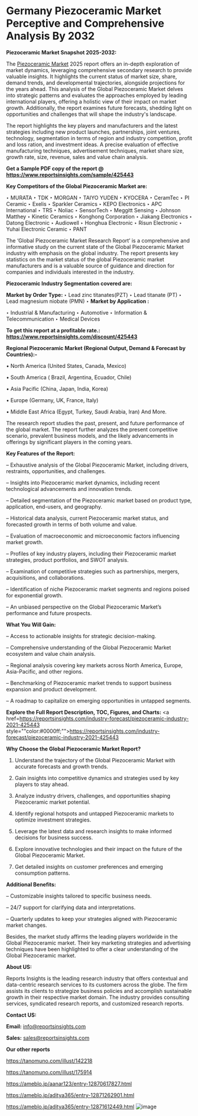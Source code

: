 # Germany Piezoceramic Market Perceptive and Comprehensive Analysis By 2032

<strong>Piezoceramic Market Snapshot 2025-2032:</strong>

The <a href=https://www.reportsinsights.com/sample/425443>Piezoceramic Market</a> 2025 report offers an in-depth exploration of market dynamics, leveraging comprehensive secondary research to provide valuable insights. It highlights the current status of market size, share, demand trends, and developmental trajectories, alongside projections for the years ahead. This analysis of the Global Piezoceramic Market delves into strategic patterns and evaluates the approaches employed by leading international players, offering a holistic view of their impact on market growth. Additionally, the report examines future forecasts, shedding light on opportunities and challenges that will shape the industry's landscape.

The report highlights the key players and manufacturers and the latest strategies including new product launches, partnerships, joint ventures, technology, segmentation in terms of region and industry competition, profit and loss ration, and investment ideas. A precise evaluation of effective manufacturing techniques, advertisement techniques, market share size, growth rate, size, revenue, sales and value chain analysis.

<strong>Get a Sample PDF copy of the report @ <a href=https://www.reportsinsights.com/sample/425443 style=color:#0000ff;>https://www.reportsinsights.com/sample/425443</a></strong>

<strong>Key Competitors of the Global Piezoceramic Market are:</strong>

‣ MURATA
‣ TDK
‣ MORGAN
‣ TAIYO YUDEN
‣ KYOCERA
‣ CeramTec
‣ PI Ceramic
‣ Exelis
‣ Sparkler Ceramics
‣ KEPO Electronics
‣ APC International
‣ TRS
‣ Noliac
‣ SensorTech
‣ Meggitt Sensing
‣ Johnson Matthey
‣ Kinetic Ceramics
‣ Konghong Corporation
‣ Jiakang Electronics
‣ Datong Electronic
‣ Audiowell
‣ Honghua Electronic
‣ Risun Electronic
‣ Yuhai Electronic Ceramic
‣ PANT

The ‘Global Piezoceramic Market Research Report’ is a comprehensive and informative study on the current state of the Global Piezoceramic Market industry with emphasis on the global industry. The report presents key statistics on the market status of the global Piezoceramic market manufacturers and is a valuable source of guidance and direction for companies and individuals interested in the industry.

<strong>Piezoceramic Industry Segmentation covered are:</strong>

<strong>Market by Order Type: </strong>
‣ Lead zinc titanates(PZT)
‣ Lead titanate (PT)
‣ Lead magnesium niobate (PMN)
‣ 
<strong>Market by Application :</strong>

‣ Industrial & Manufacturing
‣ Automotive
‣ Information & Telecommunication
‣ Medical Devices

<strong>To get this report at a profitable rate.: <a href=https://www.reportsinsights.com/discount/425443 style=color:#0000ff;>https://www.reportsinsights.com/discount/425443</a></strong>

<strong>Regional Piezoceramic Market (Regional Output, Demand &amp; Forecast by Countries):-</strong>

• North America (United States, Canada, Mexico)

• South America ( Brazil, Argentina, Ecuador, Chile)

• Asia Pacific (China, Japan, India, Korea)

• Europe (Germany, UK, France, Italy)

• Middle East Africa (Egypt, Turkey, Saudi Arabia, Iran) And More.

The research report studies the past, present, and future performance of the global market. The report further analyzes the present competitive scenario, prevalent business models, and the likely advancements in offerings by significant players in the coming years.

<strong>Key Features of the Report:</strong>

– Exhaustive analysis of the Global Piezoceramic Market, including drivers, restraints, opportunities, and challenges.

– Insights into Piezoceramic market dynamics, including recent technological advancements and innovation trends.

– Detailed segmentation of the Piezoceramic market based on product type, application, end-users, and geography.

– Historical data analysis, current Piezoceramic market status, and forecasted growth in terms of both volume and value.

– Evaluation of macroeconomic and microeconomic factors influencing market growth.

– Profiles of key industry players, including their Piezoceramic market strategies, product portfolios, and SWOT analysis.

– Examination of competitive strategies such as partnerships, mergers, acquisitions, and collaborations.

– Identification of niche Piezoceramic market segments and regions poised for exponential growth.

– An unbiased perspective on the Global Piezoceramic Market’s performance and future prospects.

<strong>What You Will Gain:</strong>

– Access to actionable insights for strategic decision-making.

– Comprehensive understanding of the Global Piezoceramic Market ecosystem and value chain analysis.

– Regional analysis covering key markets across North America, Europe, Asia-Pacific, and other regions.

– Benchmarking of Piezoceramic market trends to support business expansion and product development.

– A roadmap to capitalize on emerging opportunities in untapped segments.

<strong>Explore the Full Report Description, TOC, Figures, and Charts:</strong>
<a href=https://reportsinsights.com/industry-forecast/piezoceramic-industry-2021-425443 style=""color:#0000ff;"">https://reportsinsights.com/industry-forecast/piezoceramic-industry-2021-425443</a>

<strong>Why Choose the Global Piezoceramic Market Report?</strong>

1. Understand the trajectory of the Global Piezoceramic Market with accurate forecasts and growth trends.

2. Gain insights into competitive dynamics and strategies used by key players to stay ahead.

3. Analyze industry drivers, challenges, and opportunities shaping Piezoceramic market potential.

4. Identify regional hotspots and untapped Piezoceramic markets to optimize investment strategies.

5. Leverage the latest data and research insights to make informed decisions for business success.

6. Explore innovative technologies and their impact on the future of the Global Piezoceramic Market.

7. Get detailed insights on customer preferences and emerging consumption patterns.

<strong>Additional Benefits:</strong>

– Customizable insights tailored to specific business needs.

– 24/7 support for clarifying data and interpretations.

– Quarterly updates to keep your strategies aligned with Piezoceramic market changes.

Besides, the market study affirms the leading players worldwide in the Global Piezoceramic market. Their key marketing strategies and advertising techniques have been highlighted to offer a clear understanding of the Global Piezoceramic market.

<strong><strong>About US</strong>:</strong>

Reports Insights is the leading research industry that offers contextual and data-centric research services to its customers across the globe. The firm assists its clients to strategize business policies and accomplish sustainable growth in their respective market domain. The industry provides consulting services, syndicated research reports, and customized research reports.

<strong>Contact US:</strong>

<p class=><b>Email:</b> <a href=mailto:info@reportsinsights.com>info@reportsinsights.com</a></p>
<p class=><b>Sales:</b> <a href=mailto:sales@reportsinsights.com>sales@reportsinsights.com</a></p>

<strong>Our other reports</strong>

<a href=https://tanomuno.com/illust/142218>https://tanomuno.com/illust/142218</a>

<a href=https://tanomuno.com/illust/175914>https://tanomuno.com/illust/175914</a>

<a href=https://ameblo.jp/aanar123/entry-12870617827.html>https://ameblo.jp/aanar123/entry-12870617827.html</a>

<a href=https://ameblo.jp/aditya365/entry-12871262901.html>https://ameblo.jp/aditya365/entry-12871262901.html</a>

<a href=https://ameblo.jp/aditya365/entry-12871612449.html>https://ameblo.jp/aditya365/entry-12871612449.html</a>
![image](https://github.com/user-attachments/assets/df133194-88e9-47e4-bc3b-8b57c44ea29e)
